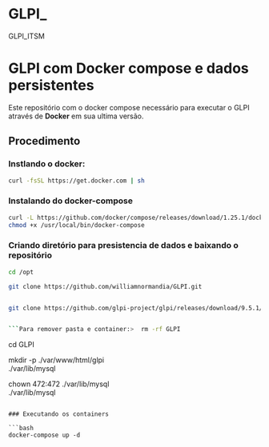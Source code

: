# GLPI_
GLPI_ITSM
# GLPI com Docker compose e dados persistentes

Este repositório com o docker compose necessário para executar o GLPI através de **Docker** em sua ultima versão.

## Procedimento

### Instlando o docker:

```bash
curl -fsSL https://get.docker.com | sh
```

### Instalando do docker-compose

```bash
curl -L https://github.com/docker/compose/releases/download/1.25.1/docker-compose-`uname -s`-`uname -m` -o /usr/local/bin/docker-compose
chmod +x /usr/local/bin/docker-compose
```

### Criando diretório para presistencia de dados e baixando o repositório

```bash
cd /opt 

git clone https://github.com/williamnormandia/GLPI.git


git clone https://github.com/glpi-project/glpi/releases/download/9.5.1/glpi-9.5.1.tgz


```Para remover pasta e container:>  rm -rf GLPI 
```

cd GLPI 

mkdir -p ./var/www/html/glpi \
         ./var/lib/mysql

chown 472:472 ./var/lib/mysql \
              ./var/lib/mysql 
```

### Executando os containers

```bash
docker-compose up -d
```
